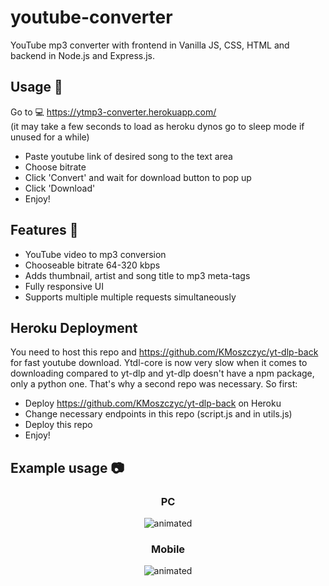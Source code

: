 # youtube-converter
YouTube mp3 converter with frontend in Vanilla JS, CSS, HTML and backend in Node.js and Express.js.

## Usage 📄
Go to
💻 https://ytmp3-converter.herokuapp.com/  
(it may take a few seconds to load as heroku dynos go to sleep mode if unused for a while)

- Paste youtube link of desired song to the text area  
- Choose bitrate
- Click 'Convert' and wait for download button to pop up  
- Click 'Download'  
- Enjoy!  

## Features 🎉
- YouTube video to mp3 conversion
- Chooseable bitrate 64-320 kbps
- Adds thumbnail, artist and song title to mp3 meta-tags 
- Fully responsive UI
- Supports multiple multiple requests simultaneously

## Heroku Deployment
You need to host this repo and https://github.com/KMoszczyc/yt-dlp-back for fast youtube download. Ytdl-core is now very slow when it comes to downloading compared to yt-dlp and
yt-dlp doesn't have a npm package, only a python one. That's why a second repo was necessary.
So first:
- Deploy https://github.com/KMoszczyc/yt-dlp-back on Heroku
- Change necessary endpoints in this repo (script.js and in utils.js)
- Deploy this repo
- Enjoy!

## Example usage 📷

<div align="center">
  <h3>PC</h3>
  <img src="https://user-images.githubusercontent.com/61971053/130526310-fda2fea3-57d1-4a26-87c8-8699ee659606.gif" alt="animated" />
</div>

<div align="center">
  <h3>Mobile</h3>
  <img src="https://user-images.githubusercontent.com/61971053/130527180-3d81e063-ca35-43be-9a65-92094500c9a4.gif" alt="animated" />
</div



